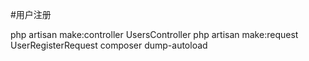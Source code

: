 #用户注册

php artisan make:controller UsersController
php artisan make:request UserRegisterRequest
composer dump-autoload